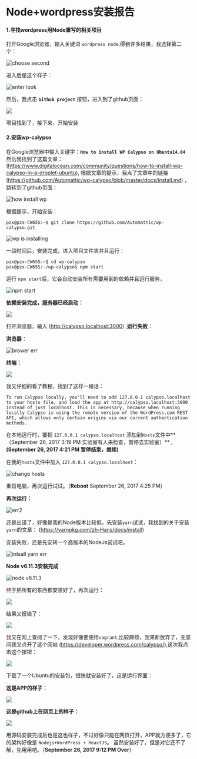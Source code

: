 # Node+wordpress安装报告

#### 1.寻找wordpress用Node重写的相关项目
打开Google浏览器，输入关键词 `wordpress node`,得到许多结果，我选择第二个：

![choose second](img/001.png)

进入后是这个样子：

![enter look](img/002.png)

然后，我点击 **`Github project`** 按钮，进入到了github页面：

![](img/003.png)

项目找到了，接下来，开始安装

#### 2.安装wp-calypso
在Google浏览器中输入关键字：**`How to install WP Calypso on Ubuntu14.04`**
然后我找到了这篇文章： (https://www.digitalocean.com/community/questions/how-to-install-wp-calypso-in-a-droplet-ubuntu), 根据文章的提示，我点了文章中的链接 (https://github.com/Automattic/wp-calypso/blob/master/docs/install.md) ，跳转到了github页面：

![how install wp](img/005.png)

根据提示，开始安装：
```
pzx@pzx-CW65S:~$ git clone https://github.com/Automattic/wp-calypso.git
```

![wp is installing](img/004.png)

一段时间后，安装完成，进入项目文件夹并且运行：
```
pzx@pzx-CW65S:~$ cd wp-calypso
pzx@pzx-CW65S:~/wp-calypso$ npm start
```
运行 `npm start`后，它会自动安装所有需要用到的依赖并且运行服务，

![npm start](img/006.png)

**依赖安装完成，服务器已经启动：**

![](img/007.png)

打开浏览器，输入 (http://calypso.localhost:3000) ,**运行失败**：

**浏览器：**

![brower err](img/009.png)

**终端：**

![](img/008.png)

我又仔细的看了教程，找到了这样一段话：
```
To run Calypso locally, you'll need to add 127.0.0.1 calypso.localhost to your hosts file, and load the app at http://calypso.localhost:3000 instead of just localhost. This is necessary, because when running locally Calypso is using the remote version of the WordPress.com REST API, which allows only certain origins via our current authentication methods.
```
在本地运行时，要把 `127.0.0.1 calypso.localhost` 添加到`Hosts`文件中**（September 26, 2017 3:19 PM 实验室有人来检查，暂停去实验室）**  , **(September 26, 2017 4:21 PM 暂停结束，继续)**

在我的`hosts`文件中加入 `127.0.0.1 calypso.localhost`：

![change hosts](img/010.png)

重启电脑，再次运行试试。（**Reboot** September 26, 2017 4:25 PM）

**再次运行：**

![err2](img/011.png)

还是出错了，好像是我的Node版本比较低，先安装`yarn`试试，我找到的关于安装`yarn`的文章： (https://yarnpkg.com/zh-Hans/docs/install)
<p>安装失败，还是先安转一个高版本的NodeJs试试吧。

![intsall yarn err](img/012.png)

**Node v6.11.3安装完成**

![node v6.11.3](img/013.png)

终于把所有的东西都安装好了，再次运行：

![](img/014.png)

结果又报错了：

![](img/015.png)

我又在网上查阅了一下，发现好像要使用`vagrant`,比较麻烦，我果断放弃了，无意间我又点开了这个网站 (https://developer.wordpress.com/calypso/),这次我点击这个按钮：

![](img/016.png)

下载了一个Ubuntu的安装包，很快就安装好了，这是运行界面：

**这是APP的样子：**

![](img/017.png)

**这是github上在网页上的样子：**

![](img/018.png)

用源码安装完成后也是这也样子，不过好像只能在网页打开，APP就方便多了，它的架构好像是 `Nodejs+WordPress + ReactJS`。
虽然安装好了，但是对它还不了解，先用用吧。（**September 26, 2017 9:12 PM Over**）
